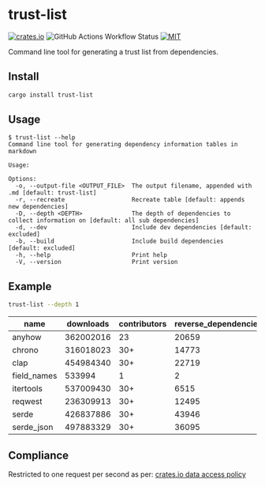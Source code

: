 # trust-list

[![crates.io](https://img.shields.io/crates/v/trust-list)](https://crates.io/crates/trust-list)
![GitHub Actions Workflow Status](https://img.shields.io/github/actions/workflow/status/lhalf/trust-list-rs/on_commit.yml)
[![MIT](https://img.shields.io/badge/license-MIT-blue)](./LICENSE)

Command line tool for generating a trust list from dependencies.

## Install

```bash
cargo install trust-list
```

## Usage

```
$ trust-list --help
Command line tool for generating dependency information tables in markdown

Usage: 

Options:
  -o, --output-file <OUTPUT_FILE>  The output filename, appended with .md [default: trust-list]
  -r, --recreate                   Recreate table [default: appends new dependencies]
  -D, --depth <DEPTH>              The depth of dependencies to collect information on [default: all sub dependencies]
  -d, --dev                        Include dev dependencies [default: excluded]
  -b, --build                      Include build dependencies [default: excluded]
  -h, --help                       Print help
  -V, --version                    Print version
```

## Example

```bash
trust-list --depth 1
```

| name        | downloads | contributors | reverse_dependencies | versions | created_at | updated_at | repository                                  |
|-------------|-----------|--------------|----------------------|----------|------------|------------|---------------------------------------------|
| anyhow      | 362002016 | 23           | 20659                | 100      | 05/10/2019 | 14/04/2025 | https://github.com/dtolnay/anyhow           |
| chrono      | 316018023 | 30+          | 14773                | 91       | 20/11/2014 | 29/04/2025 | https://github.com/chronotope/chrono        |
| clap        | 454984340 | 30+          | 22719                | 433      | 01/03/2015 | 09/06/2025 | https://github.com/clap-rs/clap             |
| field_names | 533994    | 1            | 2                    | 3        | 08/01/2021 | 04/01/2022 | https://github.com/TedDriggs/field_names    |
| itertools   | 537009430 | 30+          | 6515                 | 130      | 21/11/2014 | 31/12/2024 | https://github.com/rust-itertools/itertools |
| reqwest     | 236309913 | 30+          | 12495                | 113      | 16/10/2016 | 01/07/2025 | https://github.com/seanmonstar/reqwest      |
| serde       | 426837886 | 30+          | 43946                | 304      | 05/12/2014 | 03/03/2025 | https://github.com/serde-rs/serde           |
| serde_json  | 497883329 | 30+          | 36095                | 172      | 07/08/2015 | 03/03/2025 | https://github.com/serde-rs/json            |

## Compliance

Restricted to one request per second as per: [crates.io data access policy](https://crates.io/data-access#api)
